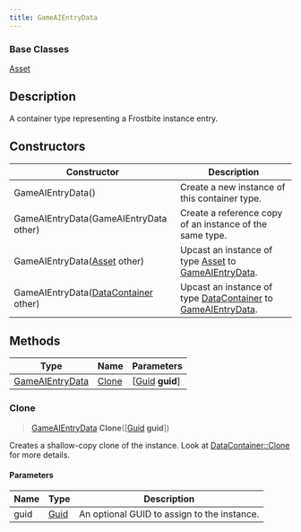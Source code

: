 ```yaml
---
title: GameAIEntryData
---
```

### Base Classes

[Asset](/vext/ref/fb/asset/)

## Description

A container type representing a Frostbite instance entry.

## Constructors

| Constructor                                                                | Description                                                                                                           |
| -------------------------------------------------------------------------- | --------------------------------------------------------------------------------------------------------------------- |
| GameAIEntryData()                                                          | Create a new instance of this container type.                                                                         |
| GameAIEntryData(GameAIEntryData other)                                     | Create a reference copy of an instance of the same type.                                                              |
| GameAIEntryData([Asset](/vext/ref/fb/asset/) other)                                      | Upcast an instance of type [Asset](/vext/ref/fb/asset/) to [GameAIEntryData](/vext/ref/fb/gameaientrydata/).                                      |
| GameAIEntryData([DataContainer](/vext/ref/shared/class/datacontainer) other) | Upcast an instance of type [DataContainer](/vext/ref/shared/class/datacontainer) to [GameAIEntryData](/vext/ref/fb/gameaientrydata/). |

## Methods

| Type                               | Name            | Parameters                                     |
| ---------------------------------- | --------------- | ---------------------------------------------- |
| [GameAIEntryData](/vext/ref/fb/gameaientrydata/) | [Clone](#clone) | \[[Guid](/vext/ref/shared/class/guid) **guid**\] |

### Clone

> [GameAIEntryData](/vext/ref/fb/gameaientrydata/) **Clone**(\[[Guid](/vext/ref/shared/class/guid) **guid**\])

Creates a shallow-copy clone of the instance. Look at [DataContainer::Clone](/vext/ref/shared/class/datacontainer#clone) for more details.

#### Parameters

| Name | Type         | Description                                 |
| ---- | ------------ | ------------------------------------------- |
| guid | [Guid](/vext/ref/shared/class/guid/) | An optional GUID to assign to the instance. |
